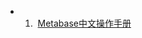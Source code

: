 - 1.  [Metabase中文操作手册](https://metabasecn.net/category/6/metabase%E4%B8%AD%E6%96%87%E6%93%8D%E4%BD%9C%E6%89%8B%E5%86%8C) [](https://preview.dazdata.com/category/6.rss)
